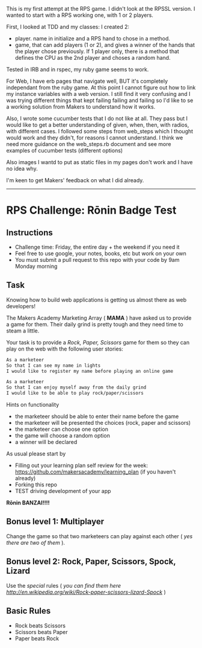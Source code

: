 This is my first attempt at the RPS game. I didn't look at the RPSSL version. I wanted to start with a RPS working one, with 1 or 2 players.

First, I looked at TDD and my classes:
I created 2:
- player. name in initialize and a RPS hand to chose in a method.
- game, that can add players (1 or 2), and gives a winner of the hands that the player chose previously. If 1 player only, there is a method that defines the CPU as the 2nd player and choses a random hand.

Tested in IRB and in rspec, my ruby game seems to work.

For Web, I have erb pages that navigate well, BUT it's completely independant from the ruby game. At this point I cannot figure out how to link my instance variables with a web version. I still find it very confusing and I was trying different things that kept failing failing and failing so I'd like to se a working solution from Makers to understand how it works.

Also, I wrote some cucumber tests that I do not like at all. They pass but I would like to get a better understanding of given, when, then, with radios, with different cases. I followed some steps from web_steps which I thought would work and they didn't, for reasons I cannot understand. I think we need more guidance on the web_steps.rb document and see more examples of cucumber tests (different options)

Also images I wantd to put as static files in my pages don't work and I have no idea why.

I'm keen to get Makers' feedback on what I did already.

----------------------------------------------------------------------

# RPS Challenge: Rōnin Badge Test

Instructions
-------
* Challenge time: Friday, the entire day + the weekend if you need it
* Feel free to use google, your notes, books, etc but work on your own
* You must submit a pull request to this repo with your code by 9am Monday morning

Task 
----

Knowing how to build web applications is getting us almost there as web developers!

The Makers Academy Marketing Array ( **MAMA** ) have asked us to provide a game for them. Their daily grind is pretty tough and they need time to steam a little.

Your task is to provide a _Rock, Paper, Scissors_ game for them so they can play on the web with the following user stories:

```sh
As a marketeer
So that I can see my name in lights
I would like to register my name before playing an online game

As a marketeer
So that I can enjoy myself away from the daily grind
I would like to be able to play rock/paper/scissors
```

Hints on functionality

- the marketeer should be able to enter their name before the game
- the marketeer will be presented the choices (rock, paper and scissors)
- the marketeer can choose one option
- the game will choose a random option
- a winner will be declared


As usual please start by

* Filling out your learning plan self review for the week: https://github.com/makersacademy/learning_plan (if you haven't already)
* Forking this repo
* TEST driving development of your app

**Rōnin BANZAI!!!!**

## Bonus level 1: Multiplayer

Change the game so that two marketeers can play against each other ( _yes there are two of them_ ).

## Bonus level 2: Rock, Paper, Scissors, Spock, Lizard

Use the _special_ rules ( _you can find them here http://en.wikipedia.org/wiki/Rock-paper-scissors-lizard-Spock_ )

## Basic Rules

- Rock beats Scissors
- Scissors beats Paper
- Paper beats Rock
